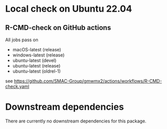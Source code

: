 # Local check on Ubuntu 22.04


## R-CMD-check on GitHub actions 

All jobs pass on 

- macOS-latest (release)
- windows-latest (release)
- ubuntu-latest (devel)
- ubuntu-latest (release)
- ubuntu-latest (oldrel-1)

see https://github.com/SMAC-Group/gmwmx2/actions/workflows/R-CMD-check.yaml


# Downstream dependencies
There are currently no downstream dependencies for this package.
